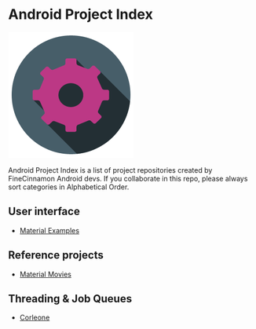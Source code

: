 Android Project Index
=====================
![Project index image](/art/settings.png)

Android Project Index is a list of project repositories created by FineCinnamon Android devs.
If you collaborate in this repo, please always sort categories in Alphabetical Order.

User interface
--------------

* [Material Examples][material-examples-link]

Reference projects
------------------

* [Material Movies][material-movies]

Threading & Job Queues
----------------------
* [Corleone][corleone-link]

[corleone-link]: https://github.com/JorgeCastilloPrz/Corleone
[material-examples-link]: https://github.com/saulmm/Android-Material-Examples
[material-movies]: https://github.com/saulmm/Material-Movies
